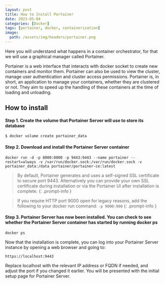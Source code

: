 ```yaml
---
layout: post
title: How to Install Portainer
date: 2023-05-04
categories: [Docker]
tags: [portainer, docker, containerization]
image:
  path: /assets/img/headers/portainer.png
---
```



Here you will understand what happens in a container orchestrator, for that we will use a graphical manager called Portainer.

Portainer is a web interface that interacts with docker socket to create new containers and monitor them. Portainer can also be used to view the cluster, manage user authentication and cluster access permissions. Portainer is, in short, an application to manage your containers, whether they are clustered or not. They aim to speed up the handling of these containers at the time of loading and unloading.

## How to install

#### Step 1. Create the volume that Portainer Server will use to store its database

```console
$ docker volume create portainer_data
```

#### Step 2. Download and install the Portainer Server container

```console
docker run -d -p 8000:8000 -p 9443:9443 --name portainer --restart=always -v /var/run/docker.sock:/var/run/docker.sock -v portainer_data:/data portainer/portainer-ce:latest
```
> By default, Portainer generates and uses a self-signed SSL certificate to secure port 9443. Alternatively you can provide your own SSL certificate during installation or via the Portainer UI after installation is complete.
{: .prompt-info }

> If you require HTTP port 9000 open for legacy reasons, add the following to your docker run command: `-p 9000:900`
{: .prompt-info }

#### Step 3. Portainer Server has now been installed. You can check to see whether the Portainer Server container has started by running docker ps

```console
docker ps
```

Now that the installation is complete, you can log into your Portainer Server instance by opening a web browser and going to:

```console
https://localhost:9443
```

Replace localhost with the relevant IP address or FQDN if needed, and adjust the port if you changed it earlier.
You will be presented with the initial setup page for Portainer Server.